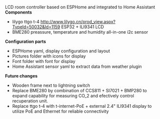 LCD room controller based on ESPHome and integrated to Home Assistant
**Components**
- lilygo ttgo t-4 http://www.lilygo.cn/prod_view.aspx?TypeId=50032&Id=1159 ESP32 + ILI9341 LCD
- BME280 preassure, temperature and humidity all-in-one i2c sensor 

**Configuration parts**
- ESPHome yaml, display configuration and layout
- Pictures folder with icons for display
- Font folder with font for display
- Home Assistant sensor yaml to extract data from weather plugin

**Future changes**
- Wooden frame next to lightning switch
- Replace BME280 by combination of CCS811 + SI7021 + BMP280 to expand capability for measuring CO_2 and efectively control recuperation unit.
- Replace ttgo t-4 with t-internet-PoE + external 2.4" ILI9341 display to utilize PoE and Ethernet for reliable connectivity
